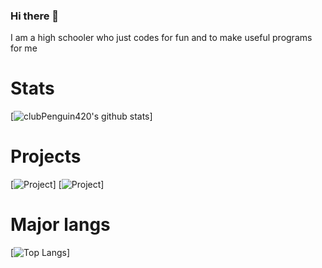 ### Hi there 👋
I am a high schooler who just codes for fun and to make useful programs for me

# Stats
[![clubPenguin420's github stats](https://github-readme-stats.vercel.app/api?username=clubPenguin420&show_icons=true&theme=algolia)]

# Projects
[![Project](https://github-readme-stats.vercel.app/api/pin/?username=clubPenguin420&repo=calculator&theme=algolia)]
[![Project](https://github-readme-stats.vercel.app/api/pin/?username=clubPenguin420&repo=calculator-gui&theme=algolia)]

# Major langs
[![Top Langs](https://github-readme-stats.vercel.app/api/top-langs/?username=clubPenguin420&theme=algolia)]
